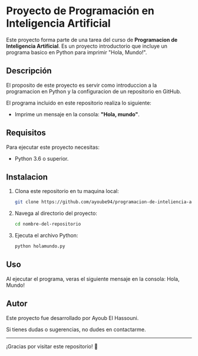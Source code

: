 # Proyecto de Programación en Inteligencia Artificial

Este proyecto forma parte de una tarea del curso de **Programacion de Inteligencia Artificial**. Es un proyecto introductorio que incluye un programa basico en Python para imprimir "Hola, Mundo!".

## Descripción

El proposito de este proyecto es servir como introduccion a la programacion en Python y la configuracion de un repositorio en GitHub.

El programa incluido en este repositorio realiza lo siguiente:

- Imprime un mensaje en la consola: **"Hola, mundo"**.

## Requisitos

Para ejecutar este proyecto necesitas:

- Python 3.6 o superior.

## Instalacion

1. Clona este repositorio en tu maquina local:

    ```bash
    git clone https://github.com/ayoube94/programacion-de-inteliencia-artificial.git
    ```

2. Navega al directorio del proyecto:

    ```bash
    cd nombre-del-repositorio
    ```

3. Ejecuta el archivo Python:

    ```bash
    python holamundo.py
    ```

## Uso

Al ejecutar el programa, veras el siguiente mensaje en la consola: Hola, Mundo!

## Autor

Este proyecto fue desarrollado por Ayoub El Hassouni. 

Si tienes dudas o sugerencias, no dudes en contactarme.

---

¡Gracias por visitar este repositorio! 🎉


